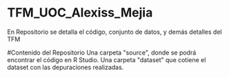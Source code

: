 # TFM_UOC_Alexiss_Mejia
En Repositorio se detalla el código, conjunto de datos, y demás detalles del TFM

#Contenido del Repositorio
Una carpeta "source", donde se podrá encontrar el código en R Studio.
Una carpeta "dataset" que cotiene el dataset con las depuraciones realizadas.
